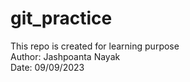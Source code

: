 # git_practice
This repo is created for learning purpose
</br>
Author: Jashpoanta Nayak
</br>
Date: 09/09/2023
